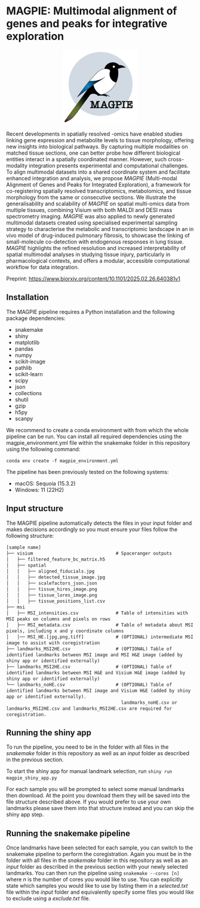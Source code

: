 # MAGPIE: Multimodal alignment of genes and peaks for integrative exploration
<p align="center">
<img src="figures/magpie_logo.png" width="200">
</p>

Recent developments in spatially resolved -omics have enabled studies linking gene expression and metabolite levels to tissue morphology, offering new insights into biological pathways. By capturing multiple modalities on matched tissue sections, one can better probe how different biological entities interact in a spatially coordinated manner. However, such cross-modality integration presents experimental and computational challenges. 
To align multimodal datasets into a shared coordinate system and facilitate enhanced integration and analysis, we propose *MAGPIE* (Multi-modal Alignment of Genes and Peaks for Integrated Exploration), a framework for co-registering spatially resolved transcriptomics, metabolomics, and tissue morphology from the same or consecutive sections. 
We illustrate the generalisability and scalability of *MAGPIE* on spatial multi-omics data from multiple tissues, combining Visium with both MALDI and DESI mass spectrometry imaging. *MAGPIE* was also applied to newly generated multimodal datasets created using specialised experimental sampling strategy to characterise the metabolic and transcriptomic landscape in an in vivo model of drug-induced pulmonary fibrosis, to showcase the linking of small-molecule co-detection with endogenous responses in lung tissue.
*MAGPIE* highlights the refined resolution and increased interpretability of spatial multimodal analyses in studying tissue injury, particularly in pharmacological contexts, and offers a modular, accessible computational workflow for data integration.

Preprint: https://www.biorxiv.org/content/10.1101/2025.02.26.640381v1

## Installation

The MAGPIE pipeline requires a Python installation and the following package dependencies:
* snakemake
* shiny
* matplotlib
* pandas
* numpy
* scikit-image
* pathlib
* scikit-learn
* scipy
* json
* collections
* shutil
* gzip
* h5py
* scanpy

We recommend to create a conda environment with from which the whole pipeline can be run. You can install all required dependencies using the magpie_environment.yml file within the snakemake folder in this repository using the following command:
```
conda env create -f magpie_environment.yml
```

The pipeline has been previously tested on the following systems:
* macOS: Sequoia (15.3.2)
* Windows: 11 (22H2)

## Input structure

The MAGPIE pipeline automatically detects the files in your input folder and makes decisions accordingly so you must ensure your files follow the following structure:

    [sample name]
    ├── visium                               # Spaceranger outputs
    │   ├── filtered_feature_bc_matrix.h5
    │   ├── spatial
    │   │   ├── aligned_fiducials.jpg
    │   │   ├── detected_tissue_image.jpg
    │   │   ├── scalefactors_json.json
    │   │   ├── tissue_hires_image.png
    │   │   ├── tissue_lores_image.png
    │   │   ├── tissue_positions_list.csv
    ├── msi                    
    │   ├── MSI_intensities.csv              # Table of intensities with MSI peaks on columns and pixels on rows
    │   ├── MSI_metadata.csv                 # Table of metadata about MSI pixels, including x and y coordinate columns
    │   │── MSI_HE.[jpg,png,tiff]            # (OPTIONAL) intermediate MSI image to assist with coregistration
    ├── landmarks_MSI2HE.csv                 # (OPTIONAL) Table of identified landmarks between MSI image and MSI H&E image (added by shiny app or identified externally)
    ├── landmarks_MSI2HE.csv                 # (OPTIONAL) Table of identified landmarks between MSI H&E and Visium H&E image (added by shiny app or identified externally)
    └── landmarks_noHE.csv                   # (OPTIONAL) Table of identified landmarks between MSI image and Visium H&E (added by shiny app or identified externally). 
                                               landmarks_noHE.csv or landmarks_MSI2HE.csv and landmarks_MSI2HE.csv are required for coregistration.
    


## Running the shiny app

To run the pipeline, you need to be in the folder with all files in the _snakemake_ folder in this repository as well as an _input_ folder as described in the previous section.

To start the shiny app for manual landmark selection, run ``` shiny run magpie_shiny_app.py ```

For each sample you will be prompted to select some manual landmarks then download. At the point you download them they will be saved into the file structure described above. If you would prefer to use your own landmarks please save them into that structure instead and you can skip the shiny app step.

## Running the snakemake pipeline

Once landmarks have been selected for each sample, you can switch to the snakemake pipeline to perform the coregistration. Again you must be in the folder with all files in the _snakemake_ folder in this repository as well as an _input_ folder as described in the previous section with your newly selected landmarks. You can then run the pipeline using ``` snakemake --cores [n] ``` where _n_ is the number of cores you would like to use. You can explicitly state which samples you would like to use by listing them in a *selected.txt* file within the *input* folder and equivalently specify some files you would like to exclude using a *exclude.txt* file.
